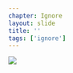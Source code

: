 ```yaml
---
chapter: Ignore
layout: slide
title: ''
tags: ['ignore']
---
```

<img class="diagram" src="assets/diagrams/git-file-states.png">